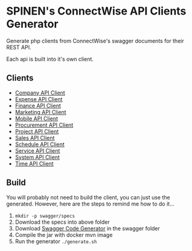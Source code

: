 # SPINEN's ConnectWise API Clients Generator

Generate php clients from ConnectWise's swagger documents for their REST API.

Each api is built into it's own client.

## Clients

* [Company API Client](http://github.com/spinen/connectwise-company-php-client)
* [Expense API Client](http://github.com/spinen/connectwise-expense-php-client)
* [Finance API Client](http://github.com/spinen/connectwise-finance-php-client)
* [Marketing API Client](http://github.com/spinen/connectwise-marketing-php-client)
* [Mobile API Client](http://github.com/spinen/connectwise-mobile-php-client)
* [Procurement API Client](http://github.com/spinen/connectwise-procurement-php-client)
* [Project API Client](http://github.com/spinen/connectwise-project-php-client)
* [Sales API Client](http://github.com/spinen/connectwise-sales-php-client)
* [Schedule API Client](http://github.com/spinen/connectwise-schedule-php-client)
* [Service API Client](http://github.com/spinen/connectwise-service-php-client)
* [System API Client](http://github.com/spinen/connectwise-system-php-client)
* [Time API Client](http://github.com/spinen/connectwise-time-php-client)

## Build

You will probably not need to build the client, you can just use the generated.
However, here are the steps to remind me how to do it...

1. `mkdir -p swagger/specs`
2. Download the specs into above folder
3. Download [Swagger Code Generator](https://github.com/swagger-api/swagger-codegen) in the swagger folder
4. Compile the jar with docker mvn image
5. Run the generator `./generate.sh`
